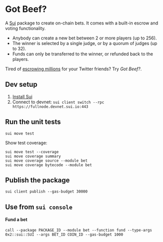 # Got Beef?

A [Sui](https://sui.io/) package to create on-chain bets. It comes with a built-in escrow and voting functionality.

- Anybody can create a new bet between 2 or more players (up to 256).
- The winner is selected by a single judge, or by a quorum of judges (up to 32).
- Funds can only be transferred to the winner, or refunded back to the players.

Tired of [escrowing millions](https://twitter.com/GiganticRebirth/status/1503335929976664065) for your Twitter friends? Try _Got Beef?_.

## Dev setup
1. [Install Sui](https://docs.sui.io/build/install#binaries)
2. Connect to devnet: `sui client switch --rpc https://fullnode.devnet.sui.io:443`

## Run the unit tests
```
sui move test
```
Show test coverage:
```
sui move test --coverage
sui move coverage summary
sui move coverage source --module bet
sui move coverage bytecode --module bet
```

## Publish the package
```
sui client publish --gas-budget 30000
```

## Use from `sui console`
#### Fund a bet
```
call --package PACKAGE_ID --module bet --function fund --type-args 0x2::sui::SUI --args BET_ID COIN_ID --gas-budget 1000
```
